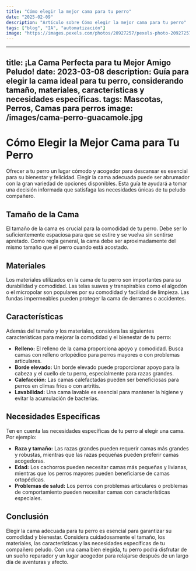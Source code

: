 ```yaml
---
title: "Cómo elegir la mejor cama para tu perro"
date: "2025-02-09"
description: "Artículo sobre Cómo elegir la mejor cama para tu perro"
tags: ["blog", "IA", "automatización"]
image: "https://images.pexels.com/photos/20927257/pexels-photo-20927257.jpeg?auto=compress&cs=tinysrgb&h=350"
---
```


---
title: ¡La Cama Perfecta para tu Mejor Amigo Peludo!
date: 2023-03-08
description: Guía para elegir la cama ideal para tu perro, considerando tamaño, materiales, características y necesidades específicas.
tags: Mascotas, Perros, Camas para perros
image: /images/cama-perro-guacamole.jpg
---

# Cómo Elegir la Mejor Cama para Tu Perro

Ofrecer a tu perro un lugar cómodo y acogedor para descansar es esencial para su bienestar y felicidad. Elegir la cama adecuada puede ser abrumador con la gran variedad de opciones disponibles. Esta guía te ayudará a tomar una decisión informada que satisfaga las necesidades únicas de tu peludo compañero.

## Tamaño de la Cama

El tamaño de la cama es crucial para la comodidad de tu perro. Debe ser lo suficientemente espaciosa para que se estire y se vuelva sin sentirse apretado. Como regla general, la cama debe ser aproximadamente del mismo tamaño que el perro cuando está acostado.

## Materiales

Los materiales utilizados en la cama de tu perro son importantes para su durabilidad y comodidad. Las telas suaves y transpirables como el algodón o el micropolar son populares por su comodidad y facilidad de limpieza. Las fundas impermeables pueden proteger la cama de derrames o accidentes.

## Características

Además del tamaño y los materiales, considera las siguientes características para mejorar la comodidad y el bienestar de tu perro:

- **Relleno:** El relleno de la cama proporciona apoyo y comodidad. Busca camas con relleno ortopédico para perros mayores o con problemas articulares.
- **Borde elevado:** Un borde elevado puede proporcionar apoyo para la cabeza y el cuello de tu perro, especialmente para razas grandes.
- **Calefacción:** Las camas calefactadas pueden ser beneficiosas para perros en climas fríos o con artritis.
- **Lavabilidad:** Una cama lavable es esencial para mantener la higiene y evitar la acumulación de bacterias.

## Necesidades Específicas

Ten en cuenta las necesidades específicas de tu perro al elegir una cama. Por ejemplo:

- **Raza y tamaño:** Las razas grandes pueden requerir camas más grandes y robustas, mientras que las razas pequeñas pueden preferir camas acogedoras.
- **Edad:** Los cachorros pueden necesitar camas más pequeñas y livianas, mientras que los perros mayores pueden beneficiarse de camas ortopédicas.
- **Problemas de salud:** Los perros con problemas articulares o problemas de comportamiento pueden necesitar camas con características especiales.

## Conclusión

Elegir la cama adecuada para tu perro es esencial para garantizar su comodidad y bienestar. Considera cuidadosamente el tamaño, los materiales, las características y las necesidades específicas de tu compañero peludo. Con una cama bien elegida, tu perro podrá disfrutar de un sueño reparador y un lugar acogedor para relajarse después de un largo día de aventuras y afecto.